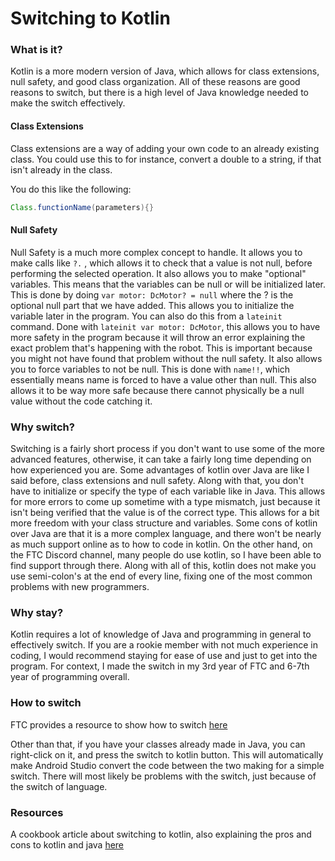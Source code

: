 # Switching to Kotlin

### What is it?

Kotlin is a more modern version of Java, which allows for class extensions, null safety, and good class organization.  All of these reasons are good reasons to switch, but there is a high level of Java knowledge needed to make the switch effectively.

#### Class Extensions

Class extensions are a way of adding your own code to an already existing class. You could use this to for instance, convert a double to a string, if that isn't already in the class.

You do this like the following:&#x20;

```java
Class.functionName(parameters){}
```

#### Null Safety

Null Safety is a much more complex concept to handle. It allows you to make calls like `?.` , which allows it to check that a value is not null, before performing the selected operation. It also allows you to make "optional" variables. This means that the variables can be null or will be initialized later. This is done by doing `var motor: DcMotor? = null` where the ? is the optional null part that we have added. This allows you to initialize the variable later in the program. You can also do this from a `lateinit` command. Done with `lateinit var motor: DcMotor`, this allows you to have more safety in the program because it will throw an error explaining the exact problem that's happening with the robot. This is important because you might not have found that problem without the null safety. It also allows you to force variables to not be null. This is done with `name!!`, which essentially means name is forced to have a value other than null. This also allows it to be way more safe because there cannot physically be a null value without the code catching it.

### Why switch?

Switching is a fairly short process if you don't want to use some of the more advanced features, otherwise, it can take a fairly long time depending on how experienced you are. Some advantages of kotlin over Java are like I said before, class extensions and null safety. Along with that, you don't have to initialize or specify the type of each variable like in Java. This allows for more errors to come up sometime with a type mismatch, just because it isn't being verified that the value is of the correct type. This allows for a bit more freedom with your class structure and variables. Some cons of kotlin over Java are that it is a more complex language, and there won't be nearly as much support online as to how to code in kotlin. On the other hand, on the FTC Discord channel, many people do use kotlin, so I have been able to find support through there. Along with all of this, kotlin does not make you use semi-colon's at the end of every line, fixing one of the most common problems with new programmers.

### Why stay?

Kotlin requires a lot of knowledge of Java and programming in general to effectively switch. If you are a rookie member with not much experience in coding, I would recommend staying for ease of use and just to get into the program. For context, I made the switch in my 3rd year of FTC and 6-7th year of programming overall.

### How to switch

FTC provides a resource to show how to switch [here](https://ftc-docs.firstinspires.org/en/latest/programming\_resources/shared/installing\_kotlin/Installing-Kotlin.html)

Other than that, if you have your classes already made in Java, you can right-click on it, and press the switch to kotlin button. This will automatically make Android Studio convert the code between the two making for a simple switch. There will most likely be problems with the switch, just because of the switch of language.

### Resources

A cookbook article about switching to kotlin, also explaining the pros and cons to kotlin and java [here](https://cookbook.dairy.foundation/misc/why\_kotlin/why\_kotlin.html)
